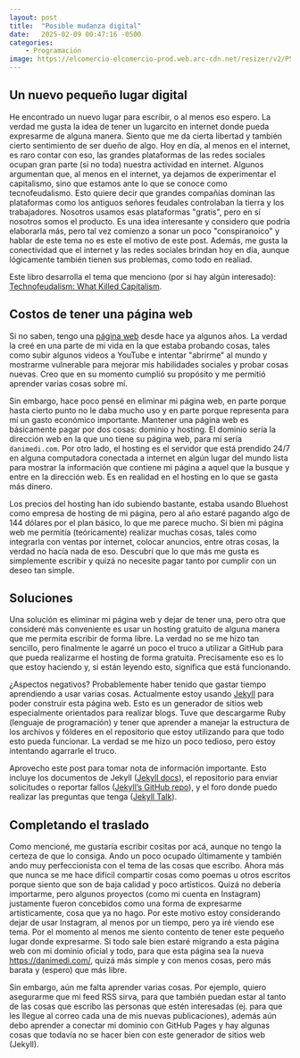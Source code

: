 ```yaml
---
layout: post
title:  "Posible mudanza digital"
date:   2025-02-09 00:47:16 -0500
categories:
    - Programación
image: https://elcomercio-elcomercio-prod.web.arc-cdn.net/resizer/v2/P5EKUJ22WBGYLM3E43OXYVLYN4.jpg?auth=2cf3f7ed591dff3311e1771772e6665f03d41e890a7eae8890e4c47fc772fc0f
---
```


## Un nuevo pequeño lugar digital

He encontrado un nuevo lugar para escribir, o al menos eso espero. La verdad me gusta la idea de tener un lugarcito en internet donde pueda expresarme de alguna manera. Siento que me da cierta libertad y también cierto sentimiento de ser dueño de algo. Hoy en día, al menos en el internet, es raro contar con eso, las grandes plataformas de las redes sociales ocupan gran parte (si no toda) nuestra actividad en internet. Algunos argumentan que, al menos en el internet, ya dejamos de experimentar el capitalismo, sino que estamos ante lo que se conoce como tecnofeudalismo. Esto quiere decir que grandes compañías dominan las plataformas como los antiguos señores feudales controlaban la tierra y los trabajadores. Nosotros usamos esas plataformas "gratis", pero en sí nosotros somos el producto. Es una idea interesante y considero que podría elaborarla más, pero tal vez comienzo a sonar un poco "conspiranoico" y hablar de este tema no es este el motivo de este post. Además, me gusta la conectividad que el internet y las redes sociales brindan hoy en día, aunque lógicamente también tienen sus problemas, como todo en realiad.

Este libro desarrolla el tema que menciono (por si hay algún interesado): [Technofeudalism: What Killed Capitalism](https://www.amazon.com/Technofeudalism-Killed-Capitalism-Yanis-Varoufakis/dp/1685891241).

## Costos de tener una página web

Si no saben, tengo una [página web](https://danimedi.com/) desde hace ya algunos años. La verdad la creé en una parte de mi vida en la que estaba probando cosas, tales como subir algunos videos a YouTube e intentar "abrirme" al mundo y mostrarme vulnerable para mejorar mis habilidades sociales y probar cosas nuevas. Creo que en su momento cumplió su propósito y me permitió aprender varias cosas sobre mí.

Sin embargo, hace poco pensé en eliminar mi página web, en parte porque hasta cierto punto no le daba mucho uso y en parte porque representa para mí un gasto económico importante. Mantener una página web es básicamente pagar por dos cosas: dominio y hosting. El dominio sería la dirección web en la que uno tiene su página web, para mí sería `danimedi.com`. Por otro lado, el hosting es el servidor que está prendido 24/7 en alguna computadora conectada a internet en algún lugar del mundo lista para mostrar la información que contiene mi página a aquel que la busque y entre en la dirección web. Es en realidad en el hosting en lo que se gasta más dinero.

Los precios del hosting han ido subiendo bastante, estaba usando Bluehost como empresa de hosting de mi página, pero al año estaré pagando algo de 144 dólares por el plan básico, lo que me parece mucho. Si bien mi página web me permitía (teóricamente) realizar muchas cosas, tales como integrarla con ventas por internet, colocar anuncios, entre otras cosas, la verdad no hacía nada de eso. Descubrí que lo que más me gusta es simplemente escribir y quizá no necesite pagar tanto por cumplir con un deseo tan simple.

## Soluciones

Una solución es eliminar mi página web y dejar de tener una, pero otra que consideré más conveniente es usar un hosting gratuito de alguna manera que me permita escribir de forma libre. La verdad no se me hizo tan sencillo, pero finalmente le agarré un poco el truco a utilizar a GitHub para que pueda realizarme el hosting de forma gratuita. Precisamente eso es lo que estoy haciendo y, si están leyendo esto, significa que está funcionando.

¿Aspectos negativos? Probablemente haber tenido que gastar tiempo aprendiendo a usar varias cosas. Actualmente estoy usando [Jekyll](https://en.wikipedia.org/wiki/Jekyll_(software)) para poder construir esta página web. Esto es un generador de sitios web especialmente orientados para realizar blogs. Tuve que descargarme Ruby (lenguaje de programación) y tener que aprender a manejar la estructura de los archivos y fólderes en el repositorio que estoy utilizando para que todo esto pueda funcionar. La verdad se me hizo un poco tedioso, pero estoy intentando agarrarle el truco.

Aprovecho este post para tomar nota de información importante. Esto incluye los documentos de Jekyll ([Jekyll docs][jekyll-docs]), el repositorio para enviar solicitudes o reportar fallos ([Jekyll’s GitHub repo][jekyll-gh]), y el foro donde puedo realizar las preguntas que tenga ([Jekyll Talk][jekyll-talk]).

[jekyll-docs]: https://jekyllrb.com/docs/home
[jekyll-gh]:   https://github.com/jekyll/jekyll
[jekyll-talk]: https://talk.jekyllrb.com/

## Completando el traslado

Como mencioné, me gustaría escribir cositas por acá, aunque no tengo la certeza de que lo consiga. Ando un poco ocupado últimamente y también ando muy perfeccionista con el tema de las cosas que escribo. Ahora más que nunca se me hace difícil compartir cosas como poemas u otros escritos porque siento que son de baja calidad y poco artísticos. Quizá no debería importarme, pero algunos proyectos (como mi cuenta en Instagram) justamente fueron concebidos como una forma de expresarme artísticamente, cosa que ya no hago. Por este motivo estoy considerando dejar de usar Instagram, al menos por un tiempo, pero ya iré viendo ese tema. Por el momento al menos me siento contento de tener este pequeño lugar donde expresarme. Si todo sale bien estaré migrando a esta página web con mi dominio oficial y todo, para que esta página sea la nueva https://danimedi.com/, quizá más simple y con menos cosas, pero más barata y (espero) que más libre.

Sin embargo, aún me falta aprender varias cosas. Por ejemplo, quiero asegurarme que mi feed RSS sirva, para que también puedan estar al tanto de las cosas que escribo las personas que estén interesadas (ej. para que les llegue al correo cada una de mis nuevas publicaciones), además aún debo aprender a conectar mi dominio con GitHub Pages y hay algunas cosas que todavía no se hacer bien con este generador de sitios web (Jekyll).

